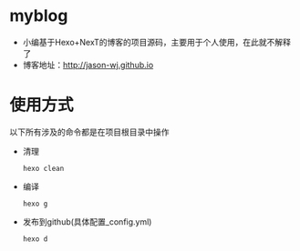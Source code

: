 # myblog  
* 小编基于Hexo+NexT的博客的项目源码，主要用于个人使用，在此就不解释了  
* 博客地址：http://jason-wj.github.io   

# 使用方式  
以下所有涉及的命令都是在项目根目录中操作  
* 清理  
    ```
    hexo clean
    ```  
* 编译  
    ```
    hexo g
    ```  
* 发布到github(具体配置_config.yml)  
    ```
    hexo d
    ```